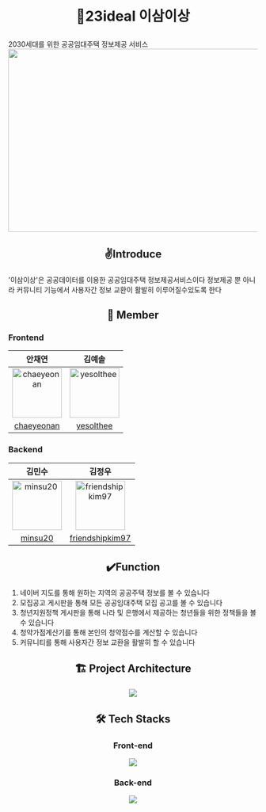 #  <p align="center">  🏡23ideal 이삼이상 
2030세대를 위한 공공임대주택 정보제공 서비스
<img src="\Users\dksco\itamin\23ideal-Frontend\public\img\MainLogo.png"  width="700" height="370">

## <p align="center"> ✌️Introduce
'이삼이상'은 공공데이터를 이용한 공공임대주택 정보제공서비스이다
정보제공 뿐 아니라 커뮤니티 기능에서 사용자간 정보 교환이 활발히 이루어질수있도록 한다

## <p align="center"> 🌈 Member</p>

### Frontend

|안채연|김예솔|
|:-:|:---:|
|<img src="https://avatars.githubusercontent.com/u/90609254?v=4" alt="chaeyeonan" width="100" height="100">|<img src="https://avatars.githubusercontent.com/u/100078144?v=4" alt="yesolthee" width="100" height="100">
|[chaeyeonan](https://github.com/chaeyeonan)|[yesolthee](https://github.com/yesolthee)|

### Backend

|김민수|김정우|
|:-:|:--:|
|<img src="https://avatars.githubusercontent.com/u/86006389?v=4" alt="minsu20" width="100" height="100">|<img src="https://avatars.githubusercontent.com/u/61726631?v=4" alt="friendshipkim97" width="100" height="100">|
[minsu20](https://github.com/minsu20)|[friendshipkim97](https://github.com/friendshipkim97)|

## <p align="center"> ✔️Function </p>
1. 네이버 지도를 통해 원하는 지역의 공공주택 정보를 볼 수 있습니다
2. 모집공고 게시판을 통해 모든 공공임대주택 모집 공고를 볼 수 있습니다
3. 청년지원정책 게시판을 통해 나라 및 은행에서 제공하는 청년들을 위한 정책들을 볼 수 있습니다
4. 청약가점계산기를 통해 본인의 청약점수를 계산할 수 있습니다
5. 커뮤니티를 통해 사용자간 정보 교환을 활발히 할 수 있습니다

## <p align="center"> 🏗 Project Architecture </p>

<p align="center"><img src="https://user-images.githubusercontent.com/61726631/178092948-d6fefb08-9b2a-456f-bb6b-38ef3094d309.jpg"/><p>

## <p align="center"> 🛠 Tech Stacks </p>

### <p align="center"> Front-end </p>

<p align="center"><img src="https://user-images.githubusercontent.com/61726631/178093222-19560ba6-5563-4c09-aef1-0745f674045f.jpg"/><p>

### <p align="center"> Back-end </p>

<p align="center"><img src="https://user-images.githubusercontent.com/61726631/178092947-f0923ec0-5f8f-43b2-8960-c2f138858749.jpg"/><p>

